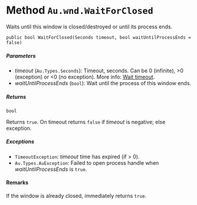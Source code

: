 # Method `Au.wnd.WaitForClosed`

Waits until this window is closed/destroyed or until its process ends.

```
public bool WaitForClosed(Seconds timeout, bool waitUntilProcessEnds = false)
```

##### Parameters

- *timeout*  (`Au.Types.Seconds`):
    Timeout, seconds. Can be 0 (infinite), >0 (exception) or \<0 (no exception). More info: [Wait timeout](../articles/Wait%20timeout.html).
- *waitUntilProcessEnds*  (`bool`):
    Wait until the process of this window ends.

##### Returns

`bool`

Returns `true`. On timeout returns `false` if *timeout* is negative; else exception.

##### Exceptions

- `TimeoutException`:
    *timeout* time has expired (if > 0).
- `Au.Types.AuException`:
    Failed to open process handle when *waitUntilProcessEnds* is `true`.

#### Remarks

If the window is already closed, immediately returns `true`.